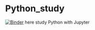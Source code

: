 # Python_study
[![Binder](https://mybinder.org/badge_logo.svg)](https://mybinder.org/v2/git/https%3A%2F%2Fgithub.com%2Fnethare%2FPython_study.git/master)
here study Python with Jupyter

